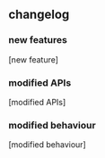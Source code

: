 ## changelog

### new features

[new feature]

### modified APIs

[modified APIs]

### modified behaviour

[modified behaviour]
